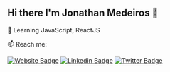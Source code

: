 <!--
**jonhnmedeiros/jonhnmedeiros** is a ✨ _special_ ✨ repository because its `README.md` (this file) appears on your GitHub profile.

[![Gmail Badge](https://img.shields.io/badge/-jonathan.info@gmail.com-blueviolet?style=for-the-badge&logo=Gmail&logoColor=white&link=mailto:jonathan.info@gmail.com)](mailto:jonathan.info@gmail.com)

-->

## Hi there I'm Jonathan Medeiros 👋

🌱 Learning JavaScript, ReactJS


📫 Reach me:

[![Website Badge](https://img.shields.io/badge/-jonhn.dev-blueviolet?style=for-the-badge&labelColor=blueviolet&logo=html5&logoColor=white&link=https://jonhn.dev)](https://jonhn.dev)
[![Linkedin Badge](https://img.shields.io/badge/-Jonathan%20Medeiros-blueviolet?style=for-the-badge&logo=Linkedin&logoColor=white&link=https://www.linkedin.com/in/jonathanmedeiros/)](https://www.linkedin.com/in/jonathanmedeiros/)
[![Twitter Badge](https://img.shields.io/badge/-@jonhnmedeiros-blueviolet?style=for-the-badge&labelColor=blueviolet&logo=twitter&logoColor=white&link=https://twitter.com/jonhnmedeiros)](https://twitter.com/jonhnmedeiros)
